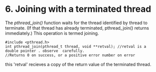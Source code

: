 # 6\. Joining with a terminated thread

The *pthread_join()* function waits for the thread identified by thread to terminate. (If that thread has already terminated, pthread_join() returns immediately.) This operation is termed joining.

```
#include <pthread.h>
int pthread_join(pthread_t thread, void **retval); //retval is a double pointer . observe  carefully.
//Returns 0 on success, or a positive error number on error
```

this 'retval' recieves a copy of the return value of the terminated thread.  

